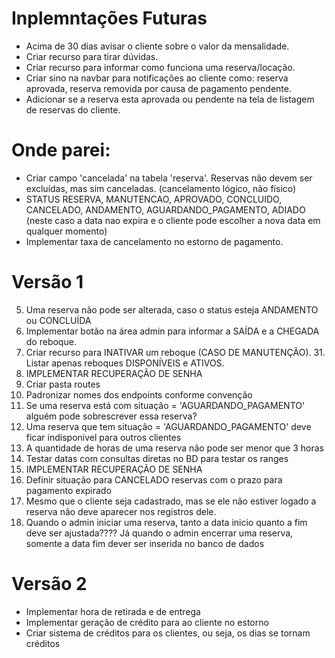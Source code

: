 # Inplemntações Futuras

* Acima de 30 dias avisar o cliente sobre o valor da mensalidade.
* Criar recurso para tirar dúvidas.
* Criar recurso para informar como funciona uma reserva/locação.
* Criar sino na navbar para notificações ao cliente como: reserva aprovada, reserva removida por causa
    de pagamento pendente.
* Adicionar  se a reserva esta aprovada ou pendente na tela de listagem de reservas do cliente.

# Onde parei:

* Criar campo 'cancelada' na tabela 'reserva'. Reservas não devem ser excluídas, mas sim canceladas. (cancelamento  lógico, não físico)
* STATUS RESERVA, MANUTENCAO, APROVADO, CONCLUIDO, CANCELADO, ANDAMENTO, AGUARDANDO_PAGAMENTO, ADIADO (neste caso a data nao expira e o cliente pode escolher a nova data em qualquer momento)
* Implementar taxa de cancelamento no estorno de pagamento.

# Versão 1

5. Uma reserva não pode ser alterada, caso o status esteja ANDAMENTO ou CONCLUÍDA
2. Implementar botão na área admin para informar a SAÍDA e a CHEGADA do reboque.
3. Criar recurso para INATIVAR um reboque (CASO DE MANUTENÇÃO). 
    31. Listar apenas reboques DISPONÍVEIS e ATIVOS. 
4. IMPLEMENTAR RECUPERAÇÃO DE SENHA
8. Criar pasta routes
9. Padronizar nomes dos endpoints conforme convenção
10. Se uma reserva está com situação = 'AGUARDANDO_PAGAMENTO' alguém pode sobrescrever essa reserva?
11. Uma reserva que tem situação = 'AGUARDANDO_PAGAMENTO' deve ficar indisponivel para outros clientes
13. A quantidade de horas de uma reserva não pode ser menor que 3 horas
14. Testar datas com consultas diretas no BD para testar os ranges
15. IMPLEMENTAR RECUPERAÇÃO DE SENHA
16. Definir situação para CANCELADO reservas com o prazo para pagamento expirado
17. Mesmo que o cliente seja cadastrado, mas se ele não estiver logado a reserva não deve aparecer nos registros dele.
18. Quando o admin iniciar uma reserva, tanto a data inicio quanto a fim deve ser ajustada????  Já quando o admin encerrar uma reserva, somente a data fim dever ser inserida no banco de dados


# Versão 2

* Implementar hora de retirada e de entrega
* Implementar geração de crédito para ao cliente no estorno
* Criar sistema de créditos para os clientes, ou seja, os dias se tornam créditos

